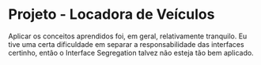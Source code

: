 
# Projeto - Locadora de Veículos

Aplicar os conceitos aprendidos foi, em geral, relativamente tranquilo. Eu tive uma certa dificuldade em separar a responsabilidade das interfaces certinho, então o Interface Segregation talvez não esteja tão bem aplicado.



